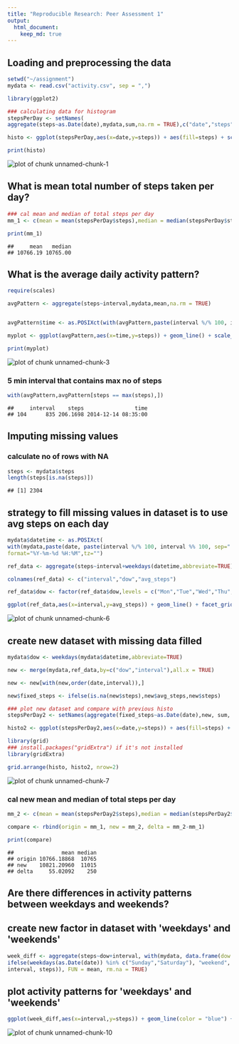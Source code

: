```yaml
---
title: "Reproducible Research: Peer Assessment 1"
output: 
  html_document:
    keep_md: true
---
```



## Loading and preprocessing the data

```r
setwd("~/assignment")
mydata <- read.csv("activity.csv", sep = ",")

library(ggplot2)

### calculating data for histogram
stepsPerDay <- setNames(
aggregate(steps~as.Date(date),mydata,sum,na.rm = TRUE),c("date","steps"))

histo <- ggplot(stepsPerDay,aes(x=date,y=steps)) + aes(fill=steps) + scale_fill_gradient("steps", low = "green", high = "blue") + geom_bar(stat="identity") + ggtitle("Total steps per day")

print(histo)
```

![plot of chunk unnamed-chunk-1](figure/unnamed-chunk-1-1.png) 



## What is mean total number of steps taken per day?

```r
### cal mean and median of total steps per day
mm_1 <- c(mean = mean(stepsPerDay$steps),median = median(stepsPerDay$steps))

print(mm_1)
```

```
##     mean   median 
## 10766.19 10765.00
```



## What is the average daily activity pattern?

```r
require(scales)

avgPattern <- aggregate(steps~interval,mydata,mean,na.rm = TRUE)


avgPattern$time <- as.POSIXct(with(avgPattern,paste(interval %/% 100, interval %% 100, sep=":")),format="%H:%M")

myplot <- ggplot(avgPattern,aes(x=time,y=steps)) + geom_line() + scale_x_datetime(breaks = date_breaks("2 hour"),labels = date_format("%H:%M"))

print(myplot)
```

![plot of chunk unnamed-chunk-3](figure/unnamed-chunk-3-1.png) 

### 5 min interval that contains max no of steps 	

```r
with(avgPattern,avgPattern[steps == max(steps),])
```

```
##     interval    steps                time
## 104      835 206.1698 2014-12-14 08:35:00
```



## Imputing missing values
### calculate no of rows with NA

```r
steps <- mydata$steps
length(steps[is.na(steps)])
```

```
## [1] 2304
```

## strategy to fill missing values in dataset is to use avg steps on each day

```r
mydata$datetime <- as.POSIXct(
with(mydata,paste(date, paste(interval %/% 100, interval %% 100, sep=":"))),
format="%Y-%m-%d %H:%M",tz="")

ref_data <- aggregate(steps~interval+weekdays(datetime,abbreviate=TRUE),mydata,FUN=mean,na.rm=TRUE)

colnames(ref_data) <- c("interval","dow","avg_steps")

ref_data$dow <- factor(ref_data$dow,levels = c("Mon","Tue","Wed","Thu","Fri","Sat","Sun"))

ggplot(ref_data,aes(x=interval,y=avg_steps)) + geom_line() + facet_grid("dow ~ .")
```

![plot of chunk unnamed-chunk-6](figure/unnamed-chunk-6-1.png) 
## create new dataset with missing data filled

```r
mydata$dow <- weekdays(mydata$datetime,abbreviate=TRUE)

new <- merge(mydata,ref_data,by=c("dow","interval"),all.x = TRUE)

new <- new[with(new,order(date,interval)),]

new$fixed_steps <- ifelse(is.na(new$steps),new$avg_steps,new$steps)

### plot new dataset and compare with previous histo
stepsPerDay2 <- setNames(aggregate(fixed_steps~as.Date(date),new, sum, na.rm = TRUE), c("date","steps"))

histo2 <- ggplot(stepsPerDay2,aes(x=date,y=steps)) + aes(fill=steps) + scale_fill_gradient("steps", low = "yellow", high = "red") + geom_bar(stat="identity") + ggtitle("Total steps per day (with new data)")

library(grid)
### install.packages("gridExtra") if it's not installed
library(gridExtra)

grid.arrange(histo, histo2, nrow=2)
```

![plot of chunk unnamed-chunk-7](figure/unnamed-chunk-7-1.png) 

### cal new mean and median of total steps per day

```r
mm_2 <- c(mean = mean(stepsPerDay2$steps),median = median(stepsPerDay2$steps))

compare <- rbind(origin = mm_1, new = mm_2, delta = mm_2-mm_1)

print(compare)
```

```
##               mean median
## origin 10766.18868  10765
## new    10821.20960  11015
## delta     55.02092    250
```



## Are there differences in activity patterns between weekdays and weekends?
## create new factor in dataset with 'weekdays' and 'weekends'

```r
week_diff <- aggregate(steps~dow+interval, with(mydata, data.frame(dow = factor(
ifelse(weekdays(as.Date(date)) %in% c("Sunday","Saturday"), "weekend", "weekday")),
interval, steps)), FUN = mean, rm.na = TRUE)
```

## plot activity patterns for 'weekdays' and 'weekends'

```r
ggplot(week_diff,aes(x=interval,y=steps)) + geom_line(color = "blue") + facet_grid("dow ~ .")
```

![plot of chunk unnamed-chunk-10](figure/unnamed-chunk-10-1.png) 
